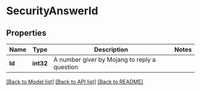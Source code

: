 # SecurityAnswerId

## Properties
Name | Type | Description | Notes
------------ | ------------- | ------------- | -------------
**Id** | **int32** | A number giver by Mojang to reply a question | 

[[Back to Model list]](../README.md#documentation-for-models) [[Back to API list]](../README.md#documentation-for-api-endpoints) [[Back to README]](../README.md)


